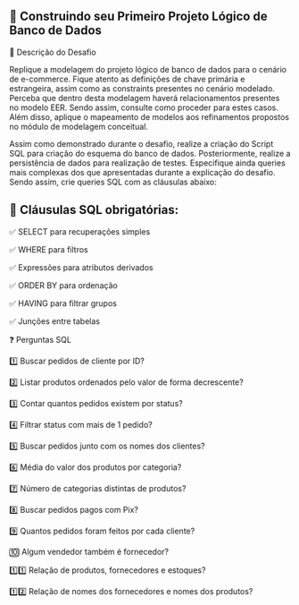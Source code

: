 ## 📌 Construindo seu Primeiro Projeto Lógico de Banco de Dados

📖 Descrição do Desafio

Replique a modelagem do projeto lógico de banco de dados para o cenário de e-commerce. Fique atento as definições de chave primária e estrangeira, assim como as constraints presentes no cenário modelado. Perceba que dentro desta modelagem haverá relacionamentos presentes no modelo EER. Sendo assim, consulte como proceder para estes casos. Além disso, aplique o mapeamento de modelos aos refinamentos propostos no módulo de modelagem conceitual.

Assim como demonstrado durante o desafio, realize a criação do Script SQL para criação do esquema do banco de dados. Posteriormente, realize a persistência de dados para realização de testes. Especifique ainda queries mais complexas dos que apresentadas durante a explicação do desafio. Sendo assim, crie queries SQL com as cláusulas abaixo:

## 📌 Cláusulas SQL obrigatórias:

✅ SELECT para recuperações simples

✅ WHERE para filtros

✅ Expressões para atributos derivados

✅ ORDER BY para ordenação

✅ HAVING para filtrar grupos

✅ Junções entre tabelas

❓ Perguntas SQL

1️⃣ Buscar pedidos de cliente por ID?

2️⃣ Listar produtos ordenados pelo valor de forma decrescente?

3️⃣ Contar quantos pedidos existem por status?

4️⃣ Filtrar status com mais de 1 pedido?

5️⃣ Buscar pedidos junto com os nomes dos clientes?

6️⃣ Média do valor dos produtos por categoria?

7️⃣ Número de categorias distintas de produtos?

8️⃣ Buscar pedidos pagos com Pix?

9️⃣ Quantos pedidos foram feitos por cada cliente?

🔟 Algum vendedor também é fornecedor?

1️⃣1️⃣ Relação de produtos, fornecedores e estoques?

1️⃣2️⃣ Relação de nomes dos fornecedores e nomes dos produtos?
